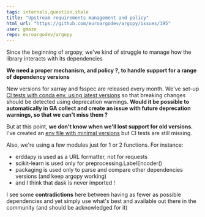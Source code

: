 ```yaml
---
tags: internals,question,stale
title: "Upstream requirements management and policy"
html_url: "https://github.com/euroargodev/argopy/issues/195"
user: gmaze
repo: euroargodev/argopy
---
```


Since the beginning of argopy, we've kind of struggle to manage how the library interacts with its dependencies

**We need a proper mechanism, and policy ?, to handle support for a range of dependency versions**

New versions for xarray and fsspec are released every month. We've set-up [CI tests with conda env. using latest versions](https://github.com/euroargodev/argopy/actions/workflows/pytests-free.yml) so that breaking changes should be detected using deprecation warnings. 
**Would it be possible to automatically in GA collect and create an issue with future deprecation warnings, so that we can't miss them ?**

But at this point, **we don't know when we'll lost support for old versions.** I've created an [env file with minimal versions](https://github.com/euroargodev/argopy/blob/master/ci/requirements/py3.8-min-dep.yml) but CI tests are still missing.

Also, we're using a few modules just for 1 or 2 functions. For instance:
- erddapy is used as a URL formatter, not for requests
- scikit-learn is used only for preprocessing.LabelEncoder()
- packaging is used only to parse and compare other dependencies versions (and keep argopy working)
- and I think that dask is never imported !

I see some **contradictions** here between having as fewer as possible dependencies and yet simply use what's best and available out there in the community (and should be acknowledged for it)

